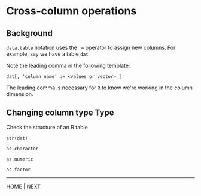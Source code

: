 # Cross-column operations

## Background
`data.table` notation uses the `:=` operator to assign new columns.
For example, say we have a table `dat`

Note the leading comma in the following template:
```
dat[, 'column_name' := <values or vector> ]
```

The leading comma is necessary for `R` to know we're working in the column dimension. 


## Changing column type Type

Check the structure of an R table
```
str(dat)
```

`as.character`

`as.numeric`

`as.factor`






---
[HOME](/README.md) |
[NEXT](A_math_operations.md)
